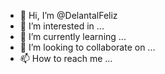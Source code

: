 - 👋 Hi, I’m @DelantalFeliz
- 👀 I’m interested in ...
- 🌱 I’m currently learning ...
- 💞️ I’m looking to collaborate on ...
- 📫 How to reach me ...

<!---
DelantalFeliz/DelantalFeliz is a ✨ special ✨ repository because its `README.md` (this file) appears on your GitHub profile.
You can click the Preview link to take a look at your changes.
--->
